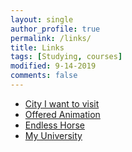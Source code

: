 ```yaml
---
layout: single
author_profile: true
permalink: /links/
title: Links
tags: [Studying, courses]
modified: 9-14-2019
comments: false
---
```



* [City I want to visit](https://www.britannica.com/place/Seoul)
* [Offered Animation](https://en.wikipedia.org/wiki/Soul_(2020_film))
* [Endless Horse](http://endless.horse/)
* [My University](http://www.iust.ac.ir)
